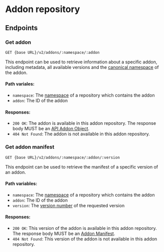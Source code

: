 # Addon repository

## Endpoints 

### Get addon

`GET {base URL}/v2/addons/:namespace/:addon`

This endpoint can be used to retrieve information about a specific addon,
including metadata, all available versions and the [canonical namespace](../../concepts/namespaces.md#canonical-namespaces) 
of the addon. 

#### Path variales:

- `namespace`: The [namespace](../../concepts/namespaces.md#repository-namespaces) of a repository which contains the addon
- `addon`: The ID of the addon

#### Responses:

- `200 OK`: The addon is available in this addon repository. 
The response body MUST be an [API Addon Object](../../schema/api_addon.md).
- `404 Not Found`: The addon is not available in this addon repository.

### Get addon manifest

`GET {base URL}/v2/addons/:namespace/:addon/:version`

This endpoint can be used to retrieve the manifest of a specific version of an addon.

#### Path variables:

- `namespace`: The [namespace](../../concepts/namespaces.md#repository-namespaces) of a repository which contains the addon
- `addon`: The ID of the addon
- `version`: The [version number](../../concepts/versioning.md) of the requested version

#### Responses:

- `200 OK`: This version of the addon is available in this addon repository.
The response body MUST be an [Addon Manifest](../../schema/manifest.md).
- `404 Not Found`: This version of the addon is not available in this addon repository.